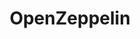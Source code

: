 ---
title: "OpenZeppelin"
description: "Library for secure smart contract development"
authors: ["@openzeppelin"]
tags: ["Ethereum", "Security", "Security Library"]
languages: ["Solidity", "JavaScript"]
url: "https://openzeppelin.com/"
dateAdded: 2024-01-01
level: "Intermediate"
category: "Templates"
---